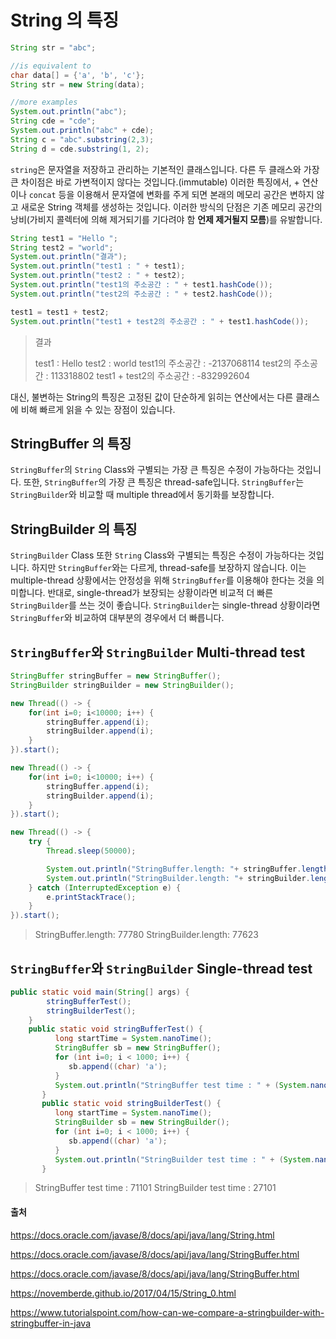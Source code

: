 # String 의 특징

```java
String str = "abc";

//is equivalent to
char data[] = {'a', 'b', 'c'};
String str = new String(data);

//more examples
System.out.println("abc");
String cde = "cde";
System.out.println("abc" + cde);
String c = "abc".substring(2,3);
String d = cde.substring(1, 2);
```



`string`은 문자열을 저장하고 관리하는 기본적인 클래스입니다. 다른 두 클래스와 가장 큰 차이점은 바로 가변적이지 않다는 것입니다.(immutable) 이러한 특징에서, + 연산이나 `concat` 등을 이용해서 문자열에 변화를 주게 되면 본래의 메모리 공간은 변하지 않고 새로운 String 객체를 생성하는 것입니다. 이러한 방식의 단점은 기존 메모리 공간의 낭비(가비지 콜렉터에 의해 제거되기를 기다려야 함 **언제 제거될지 모름**)를 유발합니다.



```java
String test1 = "Hello ";
String test2 = "world";
System.out.println("결과");
System.out.println("test1 : " + test1);
System.out.println("test2 : " + test2);
System.out.println("test1의 주소공간 : " + test1.hashCode());
System.out.println("test2의 주소공간 : " + test2.hashCode());

test1 = test1 + test2;
System.out.println("test1 + test2의 주소공간 : " + test1.hashCode());

```

> 결과
>
> test1 : Hello 
> test2 : world
> test1의 주소공간 : -2137068114
> test2의 주소공간 : 113318802
> test1 + test2의 주소공간 : -832992604



대신, 불변하는 String의 특징은 고정된 값이 단순하게 읽히는 연산에서는 다른 클래스에 비해 빠르게 읽을 수 있는 장점이 있습니다.

## StringBuffer 의 특징

`StringBuffer`의 `String` Class와 구별되는 가장 큰 특징은 수정이 가능하다는 것입니다. 또한, `StringBuffer`의 가장 큰 특징은 thread-safe입니다. `StringBuffer`는 `StringBuilder`와 비교할 때 multiple thread에서 동기화를 보장합니다.



## StringBuilder 의 특징

`StringBuilder` Class 또한 `String` Class와 구별되는 특징은 수정이 가능하다는 것입니다. 하지만 `StringBuffer`와는 다르게, thread-safe를 보장하지 않습니다. 이는 multiple-thread 상황에서는 안정성을 위해 `StringBuffer`를 이용해야 한다는 것을 의미합니다. 반대로, single-thread가 보장되는 상황이라면 비교적 더 빠른 `StringBuilder`를 쓰는 것이 좋습니다. `StringBuilder`는 single-thread 상황이라면 `StringBuffer`와 비교하여 대부분의 경우에서 더 빠릅니다.



## `StringBuffer`와 `StringBuilder` Multi-thread test



```java
StringBuffer stringBuffer = new StringBuffer();
StringBuilder stringBuilder = new StringBuilder();

new Thread(() -> {
    for(int i=0; i<10000; i++) {
        stringBuffer.append(i);
        stringBuilder.append(i);
    }
}).start();

new Thread(() -> {
    for(int i=0; i<10000; i++) {
        stringBuffer.append(i);
        stringBuilder.append(i);
    }
}).start();

new Thread(() -> {
    try {
        Thread.sleep(50000);

        System.out.println("StringBuffer.length: "+ stringBuffer.length());
        System.out.println("StringBuilder.length: "+ stringBuilder.length());
    } catch (InterruptedException e) {
        e.printStackTrace();
    }
}).start();
```

> StringBuffer.length: 77780
> StringBuilder.length: 77623





## `StringBuffer`와 `StringBuilder` Single-thread test

```java
public static void main(String[] args) {
		stringBufferTest();
		stringBuilderTest();
	}
	public static void stringBufferTest() {
	      long startTime = System.nanoTime();
	      StringBuffer sb = new StringBuffer();
	      for (int i=0; i < 1000; i++) {
	         sb.append((char) 'a');
	      }
	      System.out.println("StringBuffer test time : " + (System.nanoTime() - startTime));
	   }
	   public static void stringBuilderTest() {
	      long startTime = System.nanoTime();
	      StringBuilder sb = new StringBuilder();
	      for (int i=0; i < 1000; i++) {
	         sb.append((char) 'a');
	      }
	      System.out.println("StringBuilder test time : " + (System.nanoTime() - startTime));
	   }
```

> StringBuffer test time : 71101
> StringBuilder test time : 27101







#### 출처

https://docs.oracle.com/javase/8/docs/api/java/lang/String.html

https://docs.oracle.com/javase/8/docs/api/java/lang/StringBuffer.html

https://docs.oracle.com/javase/8/docs/api/java/lang/StringBuffer.html

https://novemberde.github.io/2017/04/15/String_0.html

https://www.tutorialspoint.com/how-can-we-compare-a-stringbuilder-with-stringbuffer-in-java